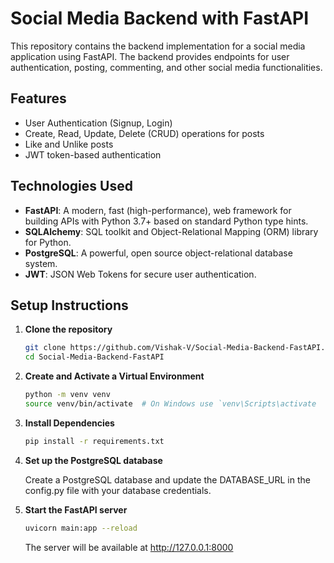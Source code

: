 # Social Media Backend with FastAPI

This repository contains the backend implementation for a social media application using FastAPI. The backend provides endpoints for user authentication, posting, commenting, and other social media functionalities.

## Features

- User Authentication (Signup, Login)
- Create, Read, Update, Delete (CRUD) operations for posts
- Like and Unlike posts
- JWT token-based authentication

## Technologies Used

- **FastAPI**: A modern, fast (high-performance), web framework for building APIs with Python 3.7+ based on standard Python type hints.
- **SQLAlchemy**: SQL toolkit and Object-Relational Mapping (ORM) library for Python.
- **PostgreSQL**: A powerful, open source object-relational database system.
- **JWT**: JSON Web Tokens for secure user authentication.

## Setup Instructions

1. **Clone the repository**

   ```bash
   git clone https://github.com/Vishak-V/Social-Media-Backend-FastAPI.git
   cd Social-Media-Backend-FastAPI
   ```
2. **Create and Activate a Virtual Environment**
  
   ```bash
   python -m venv venv
   source venv/bin/activate  # On Windows use `venv\Scripts\activate
   ```
3. **Install Dependencies**
   ```bash
   pip install -r requirements.txt
   ```
4. **Set up the PostgreSQL database**
   
   Create a PostgreSQL database and update the DATABASE_URL in the config.py file with your database credentials.
5. **Start the FastAPI server**
   ```bash
   uvicorn main:app --reload
   ```

   The server will be available at http://127.0.0.1:8000



